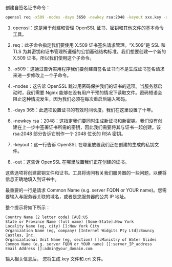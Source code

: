 创建自签名证书命令：

```sh
openssl req -x509 -nodes -days 3650 -newkey rsa:2048 -keyout xxx.key -out xxx.crt
```

1. openssl：这是用于创建和管理 OpenSSL 证书、密钥和其他文件的基本命令工具。

2. req：此子命令指定我们要使用 X.509 证书签名请求管理。“X.509”是 SSL 和 TLS 为其密钥和证书管理所遵循的公钥基础结构标准。我们想要创建一个新的 X.509 证书，所以我们使用这个子命令。
3. -x509：这通过告诉实用程序我们要创建自签名证书而不是生成证书签名请求来进一步修改上一个子命令。
4. -nodes：这告诉 OpenSSL 跳过用密码保护我们的证书的选项。当服务器启动时，我们需要 Nginx 能够在没有用户干预的情况下读取文件。密码短语会阻止这种情况发生，因为我们必须在每次重启后输入密码。
5. -days 365：此选项设置证书的有效时间长度。我们在这里设置了十年。
6. -newkey rsa：2048：这指定我们要同时生成新证书和新密钥。我们没有创建在上一步中签署证书所需的密钥，因此我们需要将其与证书一起创建。该 rsa:2048 部分告诉它制作一个 2048 位长的 RSA 密钥。
7. -keyout：这一行告诉 OpenSSL 在哪里放置我们正在创建的生成的私钥文件。
8. -out：这告诉 OpenSSL 在哪里放置我们正在创建的证书。

这些选项将创建密钥文件和证书。工具将询问有关我们服务器的一些问题，以便将信息正确地填入到证书中。

最重要的一行是请求 Common Name (e.g. server FQDN or YOUR name)。您需要输入与服务器关联的域名，或者是您服务器的公共 IP 地址。

整个提示将如下所示：

```
Country Name (2 letter code) [AU]:US
State or Province Name (full name) [Some-State]:New York
Locality Name (eg, city) []:New York City
Organization Name (eg, company) [Internet Widgits Pty Ltd]:Bouncy Castles, Inc.
Organizational Unit Name (eg, section) []:Ministry of Water Slides
Common Name (e.g. server FQDN or YOUR name) []:server_IP_address
Email Address []:admin@your_domain.com
```

输入相关信息后， 您将生成.key 文件和.crt 文件。
